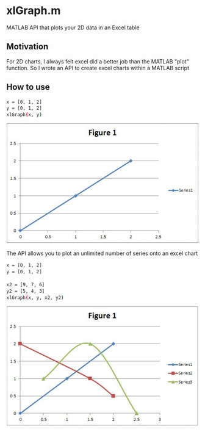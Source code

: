# xlGraph.m
MATLAB API that plots your 2D data in an Excel table

## Motivation

For 2D charts, I always felt excel did a better job than the MATLAB "plot" function. So I wrote an API to create excel charts within a MATLAB script   


## How to use

```bash
x = [0, 1, 2]
y = [0, 1, 2]
xlGraph(x, y)
```

![](examples/xlGraph(x,y).jpg)


The API allows you to plot an unlimited number of series onto an excel chart


```bash
x = [0, 1, 2]
y = [0, 1, 2]

x2 = [9, 7, 6]
y2 = [5, 4, 3]
xlGraph(x, y, x2, y2)
```

![](examples/xlGraph(x,y,x2,y2,x3,y3).jpg)